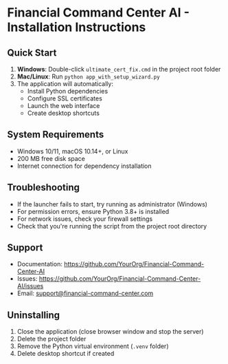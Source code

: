
# Financial Command Center AI - Installation Instructions

## Quick Start
1. **Windows**: Double-click `ultimate_cert_fix.cmd` in the project root folder
2. **Mac/Linux**: Run `python app_with_setup_wizard.py`
3. The application will automatically:
   - Install Python dependencies
   - Configure SSL certificates
   - Launch the web interface
   - Create desktop shortcuts

## System Requirements
- Windows 10/11, macOS 10.14+, or Linux
- 200 MB free disk space
- Internet connection for dependency installation

## Troubleshooting
- If the launcher fails to start, try running as administrator (Windows)
- For permission errors, ensure Python 3.8+ is installed
- For network issues, check your firewall settings
- Check that you're running the script from the project root directory

## Support
- Documentation: https://github.com/YourOrg/Financial-Command-Center-AI
- Issues: https://github.com/YourOrg/Financial-Command-Center-AI/issues
- Email: support@financial-command-center.com

## Uninstalling
1. Close the application (close browser window and stop the server)
2. Delete the project folder
3. Remove the Python virtual environment (`.venv` folder)
4. Delete desktop shortcut if created

